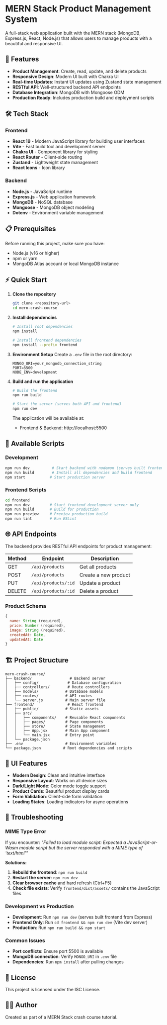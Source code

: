 # MERN Stack Product Management System

A full-stack web application built with the MERN stack (MongoDB, Express.js, React, Node.js) that allows users to manage products with a beautiful and responsive UI.

## 🚀 Features

- **Product Management**: Create, read, update, and delete products
- **Responsive Design**: Modern UI built with Chakra UI
- **Real-time Updates**: Instant UI updates using Zustand state management
- **RESTful API**: Well-structured backend API endpoints
- **Database Integration**: MongoDB with Mongoose ODM
- **Production Ready**: Includes production build and deployment scripts

## 🛠 Tech Stack

### Frontend
- **React 19** - Modern JavaScript library for building user interfaces
- **Vite** - Fast build tool and development server
- **Chakra UI** - Component library for styling
- **React Router** - Client-side routing
- **Zustand** - Lightweight state management
- **React Icons** - Icon library

### Backend
- **Node.js** - JavaScript runtime
- **Express.js** - Web application framework
- **MongoDB** - NoSQL database
- **Mongoose** - MongoDB object modeling
- **Dotenv** - Environment variable management

## 📋 Prerequisites

Before running this project, make sure you have:
- Node.js (v16 or higher)
- npm or yarn
- MongoDB Atlas account or local MongoDB instance

## ⚡ Quick Start

1. **Clone the repository**
   ```bash
   git clone <repository-url>
   cd mern-crash-course
   ```

2. **Install dependencies**
   ```bash
   # Install root dependencies
   npm install

   # Install frontend dependencies
   npm install --prefix frontend
   ```

3. **Environment Setup**
   Create a `.env` file in the root directory:
   ```env
   MONGO_URI=your_mongodb_connection_string
   PORT=5500
   NODE_ENV=development
   ```

4. **Build and run the application**
   ```bash
   # Build the frontend
   npm run build

   # Start the server (serves both API and frontend)
   npm run dev
   ```

   The application will be available at:
   - Frontend & Backend: http://localhost:5500

## 📜 Available Scripts

### Development
```bash
npm run dev          # Start backend with nodemon (serves built frontend)
npm run build        # Install all dependencies and build frontend
npm start           # Start production server
```

### Frontend Scripts
```bash
cd frontend
npm run dev         # Start frontend development server only
npm run build       # Build for production
npm run preview     # Preview production build
npm run lint        # Run ESLint
```

## 🌐 API Endpoints

The backend provides RESTful API endpoints for product management:

| Method | Endpoint | Description |
|--------|----------|-------------|
| GET | `/api/products` | Get all products |
| POST | `/api/products` | Create a new product |
| PUT | `/api/products/:id` | Update a product |
| DELETE | `/api/products/:id` | Delete a product |

### Product Schema
```javascript
{
  name: String (required),
  price: Number (required),
  image: String (required),
  createdAt: Date,
  updatedAt: Date
}
```

## 🏗 Project Structure

```
mern-crash-course/
├── backend/                 # Backend server
│   ├── config/             # Database configuration
│   ├── controllers/        # Route controllers
│   ├── models/            # Database models
│   ├── routes/            # API routes
│   └── server.js          # Main server file
├── frontend/               # React frontend
│   ├── public/            # Static assets
│   ├── src/
│   │   ├── components/    # Reusable React components
│   │   ├── pages/         # Page components
│   │   ├── store/         # State management
│   │   ├── App.jsx        # Main App component
│   │   └── main.jsx       # Entry point
│   └── package.json
├── .env                   # Environment variables
└── package.json          # Root dependencies and scripts
```

## 🎨 UI Features

- **Modern Design**: Clean and intuitive interface
- **Responsive Layout**: Works on all device sizes
- **Dark/Light Mode**: Color mode toggle support
- **Product Cards**: Beautiful product display cards
- **Form Validation**: Client-side form validation
- **Loading States**: Loading indicators for async operations

## 🔧 Troubleshooting

### MIME Type Error
If you encounter: *"Failed to load module script: Expected a JavaScript-or-Wasm module script but the server responded with a MIME type of 'text/html'"*

**Solutions:**
1. **Rebuild the frontend**: `npm run build`
2. **Restart the server**: `npm run dev`
3. **Clear browser cache** and hard refresh (Ctrl+F5)
4. **Check file exists**: Verify `frontend/dist/assets/` contains the JavaScript files

### Development vs Production
- **Development**: Run `npm run dev` (serves built frontend from Express)
- **Frontend Only**: Run `cd frontend && npm run dev` (Vite dev server)
- **Production**: Run `npm run build && npm start`

### Common Issues
- **Port conflicts**: Ensure port 5500 is available
- **MongoDB connection**: Verify `MONGO_URI` in `.env` file
- **Dependencies**: Run `npm install` after pulling changes

## 📝 License

This project is licensed under the ISC License.

## 👨‍💻 Author

Created as part of a MERN Stack crash course tutorial.

